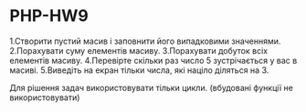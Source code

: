 # PHP-HW9

1.Створити пустий масив і заповнити його випадковими значеннями.
2.Порахувати суму елементів масиву.
3.Порахувати добуток всіх елементів масиву.
4.Перевірте скільки раз число 5 зустрічається у вас в масиві.
5.Виведіть на екран тільки числа, які націло діляться на 3.

Для рішення задач використовувати тільки цикли. (вбудовані функції не використовувати)